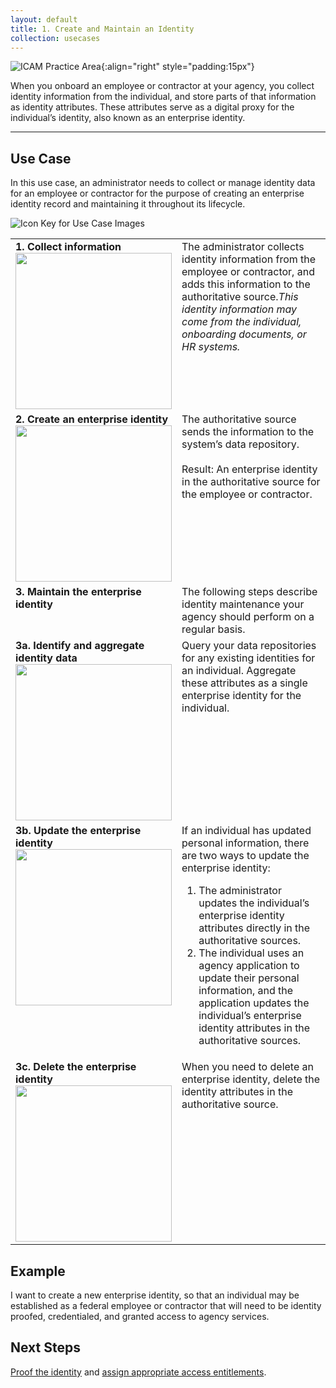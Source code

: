 ```yaml
---
layout: default
title: 1. Create and Maintain an Identity
collection: usecases
---
```


![ICAM Practice Area]({{site.baseurl}}/img/usecases/Identity-Creation.png){:align="right" style="padding:15px"}

When you onboard an employee or contractor at your agency, you collect identity information from the individual, and store parts of that information as identity attributes. These attributes serve as a digital proxy for the individual’s identity, also known as an enterprise identity.

---

## Use Case

In this use case, an administrator needs to collect or manage identity data for an employee or contractor for the purpose of creating an enterprise identity record and maintaining it throughout its lifecycle.

![Icon Key for Use Case Images]({{site.baseurl}}/img/usecases/1-IconKey.png)

<table>
  <tr>
    <td style="width:250px;border:0px;vertical-align:top"><strong>1. Collect information</strong> <br> <img src="../../img/usecases/1-1.png" width="250"></td>
    <td style="border:0px;vertical-align:top">The administrator collects identity information from the employee or contractor, and adds this information to the authoritative source.<i>This identity information may come from the individual, onboarding documents, or HR systems.</i></td>
  </tr>
  <tr>
    <td style="width:250px;border:0px;vertical-align:top"><strong>2. Create an enterprise identity</strong> <br> <img src="../../img/usecases/1-2.png" width="250"></td>
    <td style="border:0px;vertical-align:top">The authoritative source sends the information to the system’s data repository. <br><br> Result: An enterprise identity in the authoritative source for the employee or contractor.</td>
  </tr>
  <tr>
    <td style="width:250px;border:0px;vertical-align:top"><strong>3. Maintain the enterprise identity</strong></td>
    <td style="border:0px;vertical-align:top">The following steps describe identity maintenance your agency should perform on a regular basis.</td>
  </tr>
  <tr>
    <td style="width:250px;border:0px;vertical-align:top"><strong>3a. Identify and aggregate identity data</strong> <br> <img src="../../img/usecases/1-3a.png" width="250"></td>
    <td style="border:0px;vertical-align:top">Query your data repositories for any existing identities for an individual. Aggregate these attributes as a single enterprise identity for the individual.</td>
  </tr>
  <tr>
    <td style="width:250px;border:0px;vertical-align:top"><strong>3b. Update the enterprise identity</strong> <br> <img src="../../img/usecases/1-3b.png" width="250"></td>
    <td style="border:0px;vertical-align:top">If an individual has updated personal information, there are two ways to update the enterprise identity: <ol> <li> The administrator updates the individual’s enterprise identity attributes directly in the authoritative sources.</li> <li>The individual uses an agency application to update their personal information, and the application updates the individual’s enterprise identity attributes in the authoritative sources.</li></ol></td>
  </tr>
  <tr>
    <td style="width:250px;border:0px;vertical-align:top"><strong>3c. Delete the enterprise identity</strong> <br> <img src="../../img/usecases/1-3c.png" width="250"></td>
    <td style="border:0px;vertical-align:top">When you need to delete an enterprise identity, delete the identity attributes in the authoritative source.</td>
  </tr>
</table>




## Example

I want to create a new enterprise identity, so that an individual may be established as a federal employee or contractor that will need to be identity proofed, credentialed, and granted access to agency services.

## Next Steps

[Proof the identity](../2_proofidentity) and [assign appropriate access entitlements](../3_manageentitlements).
